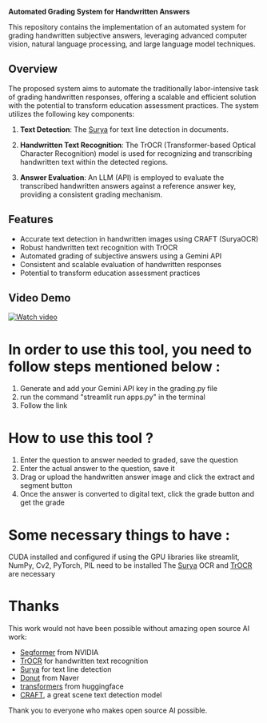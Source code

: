 **Automated Grading System for Handwritten Answers**

This repository contains the implementation of an automated system for grading handwritten subjective answers, leveraging advanced computer vision, natural language processing, and large language model techniques.

## Overview

The proposed system aims to automate the traditionally labor-intensive task of grading handwritten responses, offering a scalable and efficient solution with the potential to transform education assessment practices. The system utilizes the following key components:

1. **Text Detection**: The [Surya](https://github.com/VikParuchuri/surya/tree/master) for text line detection in documents.

2. **Handwritten Text Recognition**: The TrOCR (Transformer-based Optical Character Recognition) model is used for recognizing and transcribing handwritten text within the detected regions.

3. **Answer Evaluation**: An LLM (API) is employed to evaluate the transcribed handwritten answers against a reference answer key, providing a consistent grading mechanism.

## Features

- Accurate text detection in handwritten images using CRAFT (SuryaOCR)
- Robust handwritten text recognition with TrOCR
- Automated grading of subjective answers using a Gemini API
- Consistent and scalable evaluation of handwritten responses
- Potential to transform education assessment practices

## Video Demo
[![Watch video](https://img.youtube.com/vi/qfkVyAUwUtM/0.jpg)](https://youtu.be/qfkVyAUwUtM)


# In order to use this tool, you need to follow steps mentioned below : 
1. Generate and add your Gemini API key in the grading.py file
2. run the command "streamlit run apps.py" in the terminal
3. Follow the link 

# How to use this tool ?
1. Enter the question to answer needed to graded, save the question
2. Enter the actual answer to the question, save it
3. Drag or upload the handwritten answer image and click the extract and segment button
4. Once the answer is converted to digital text, click the grade button and get the grade

# Some necessary things to have :
CUDA installed and configured if using the GPU
libraries like streamlit, NumPy, Cv2, PyTorch, PIL need to be installed
The [Surya](https://github.com/VikParuchuri/surya/tree/master) OCR and [TrOCR](https://github.com/microsoft/unilm/tree/master/trocr) are necessary 

# Thanks

This work would not have been possible without amazing open source AI work:

- [Segformer](https://arxiv.org/pdf/2105.15203.pdf) from NVIDIA
- [TrOCR](https://github.com/microsoft/unilm/tree/master/trocr) for handwritten text recognition
- [Surya](https://github.com/VikParuchuri/surya/tree/master) for text line detection
- [Donut](https://github.com/clovaai/donut) from Naver
- [transformers](https://github.com/huggingface/transformers) from huggingface
- [CRAFT](https://github.com/clovaai/CRAFT-pytorch), a great scene text detection model

Thank you to everyone who makes open source AI possible.
